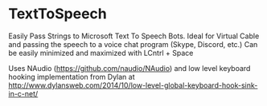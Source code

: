 # TextToSpeech
Easily Pass Strings to Microsoft Text To Speech Bots. Ideal for Virtual Cable and passing the speech to a voice chat program (Skype, Discord, etc.) Can be easily minimized and maximized with LCntrl + Space

Uses NAudio (https://github.com/naudio/NAudio) and low level keyboard hooking implementation from Dylan at http://www.dylansweb.com/2014/10/low-level-global-keyboard-hook-sink-in-c-net/
